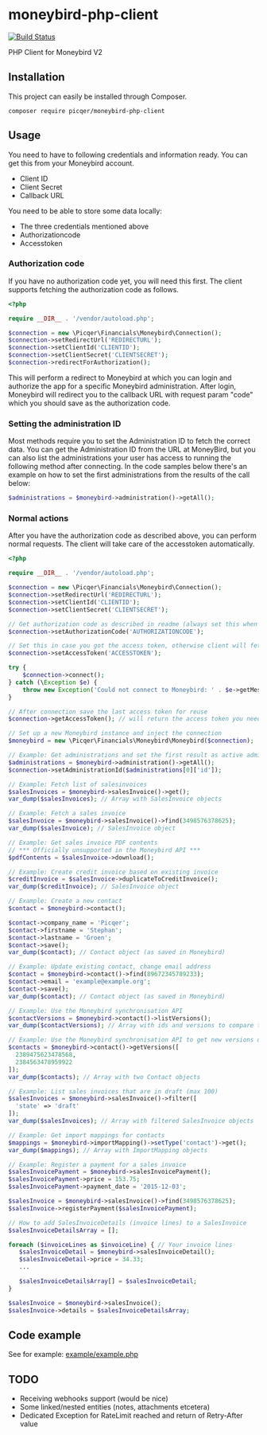 # moneybird-php-client

[![Build Status](https://travis-ci.org/picqer/moneybird-php-client.svg?branch=master)](https://travis-ci.org/picqer/moneybird-php-client)

PHP Client for Moneybird V2

## Installation
This project can easily be installed through Composer.

```
composer require picqer/moneybird-php-client
```

## Usage
You need to have to following credentials and information ready. You can get this from your Moneybird account.
- Client ID
- Client Secret
- Callback URL

You need to be able to store some data locally:
- The three credentials mentioned above
- Authorizationcode
- Accesstoken

### Authorization code
If you have no authorization code yet, you will need this first. The client supports fetching the authorization code as follows.

```php
<?php

require __DIR__ . '/vendor/autoload.php';

$connection = new \Picqer\Financials\Moneybird\Connection();
$connection->setRedirectUrl('REDIRECTURL');
$connection->setClientId('CLIENTID');
$connection->setClientSecret('CLIENTSECRET');
$connection->redirectForAuthorization();
```

This will perform a redirect to Moneybird at which you can login and authorize the app for a specific Moneybird administration.
After login, Moneybird will redirect you to the callback URL with request param "code" which you should save as the authorization code.

### Setting the administration ID

Most methods require you to set the Administration ID to fetch the correct data. You can get the Administration ID from the URL at MoneyBird, but you can also list the administrations your user has access to running the following method after connecting. In the code samples below there's an example on how to set the first administrations from the results of the call below:

```php
$administrations = $moneybird->administration()->getAll();
```

### Normal actions
After you have the authorization code as described above, you can perform normal requests. The client will take care of the accesstoken automatically.

```php
<?php

require __DIR__ . '/vendor/autoload.php';

$connection = new \Picqer\Financials\Moneybird\Connection();
$connection->setRedirectUrl('REDIRECTURL');
$connection->setClientId('CLIENTID');
$connection->setClientSecret('CLIENTSECRET');

// Get authorization code as described in readme (always set this when available)
$connection->setAuthorizationCode('AUTHORIZATIONCODE');

// Set this in case you got the access token, otherwise client will fetch it (always set this when available)
$connection->setAccessToken('ACCESSTOKEN');

try {
    $connection->connect();
} catch (\Exception $e) {
    throw new Exception('Could not connect to Moneybird: ' . $e->getMessage());
}

// After connection save the last access token for reuse 
$connection->getAccessToken(); // will return the access token you need to save

// Set up a new Moneybird instance and inject the connection
$moneybird = new \Picqer\Financials\Moneybird\Moneybird($connection);

// Example: Get administrations and set the first result as active administration
$administrations = $moneybird->administration()->getAll();
$connection->setAdministrationId($administrations[0]['id']);

// Example: Fetch list of salesinvoices 
$salesInvoices = $moneybird->salesInvoice()->get();
var_dump($salesInvoices); // Array with SalesInvoice objects

// Example: Fetch a sales invoice
$salesInvoice = $moneybird->salesInvoice()->find(3498576378625);
var_dump($salesInvoice); // SalesInvoice object

// Example: Get sales invoice PDF contents
// *** Officially unsupported in the Moneybird API ***
$pdfContents = $salesInvoice->download();

// Example: Create credit invoice based on existing invoice
$creditInvoice = $salesInvoice->duplicateToCreditInvoice();
var_dump($creditInvoice); // SalesInvoice object

// Example: Create a new contact
$contact = $moneybird->contact();

$contact->company_name = 'Picqer';
$contact->firstname = 'Stephan';
$contact->lastname = 'Groen';
$contact->save();
var_dump($contact); // Contact object (as saved in Moneybird)

// Example: Update existing contact, change email address
$contact = $moneybird->contact()->find(89672345789233);
$contact->email = 'example@example.org';
$contact->save();
var_dump($contact); // Contact object (as saved in Moneybird)

// Example: Use the Moneybird synchronisation API
$contactVersions = $moneybird->contact()->listVersions();
var_dump($contactVersions); // Array with ids and versions to compare to your own

// Example: Use the Moneybird synchronisation API to get new versions of specific ids
$contacts = $moneybird->contact()->getVersions([
  2389475623478568,
  2384563478959922
]);
var_dump($contacts); // Array with two Contact objects

// Example: List sales invoices that are in draft (max 100)
$salesInvoices = $moneybird->salesInvoice()->filter([
  'state' => 'draft'
]);
var_dump($salesInvoices); // Array with filtered SalesInvoice objects

// Example: Get import mappings for contacts
$mappings = $moneybird->importMapping()->setType('contact')->get();
var_dump($mappings); // Array with ImportMapping objects

// Example: Register a payment for a sales invoice
$salesInvoicePayment = $moneybird->salesInvoicePayment();
$salesInvoicePayment->price = 153.75;
$salesInvoicePayment->payment_date = '2015-12-03';

$salesInvoice = $moneybird->salesInvoice()->find(3498576378625);
$salesInvoice->registerPayment($salesInvoicePayment);

// How to add SalesInvoiceDetails (invoice lines) to a SalesInvoice
$salesInvoiceDetailsArray = [];

foreach ($invoiceLines as $invoiceLine) { // Your invoice lines
   $salesInvoiceDetail = $moneybird->salesInvoiceDetail();
   $salesInvoiceDetail->price = 34.33;
   ...

   $salesInvoiceDetailsArray[] = $salesInvoiceDetail;
}

$salesInvoice = $moneybird->salesInvoice();
$salesInvoice->details = $salesInvoiceDetailsArray;

```

## Code example
See for example: [example/example.php](example/example.php)

## TODO
- Receiving webhooks support (would be nice)
- Some linked/nested entities (notes, attachments etcetera)
- Dedicated Exception for RateLimit reached and return of Retry-After value
